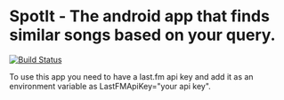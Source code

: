 # SpotIt - The android app that finds similar songs based on your query.
[![Build Status](https://travis-ci.org/V4570/SpotIt.svg?branch=master)](https://travis-ci.org/V4570/SpotIt)

To use this app you need to have a last.fm api key and add it as an environment variable as LastFMApiKey="your api key".
